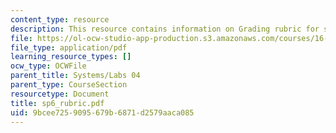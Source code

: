 ```yaml
---
content_type: resource
description: This resource contains information on Grading rubric for systems problem.
file: https://ol-ocw-studio-app-production.s3.amazonaws.com/courses/16-01-unified-engineering-i-ii-iii-iv-fall-2005-spring-2006/9bcee7259095679b6871d2579aaca085_sp6_rubric.pdf
file_type: application/pdf
learning_resource_types: []
ocw_type: OCWFile
parent_title: Systems/Labs 04
parent_type: CourseSection
resourcetype: Document
title: sp6_rubric.pdf
uid: 9bcee725-9095-679b-6871-d2579aaca085
---
```

